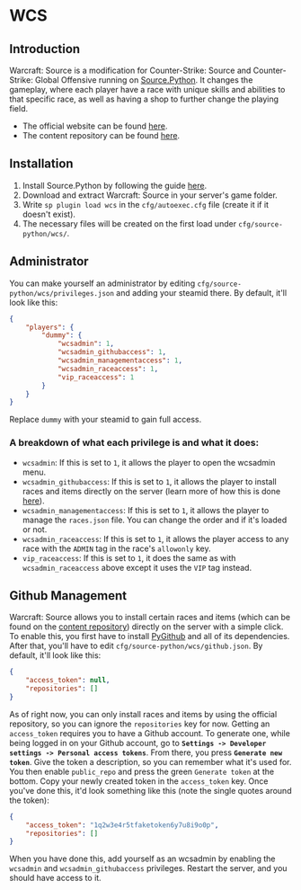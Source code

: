 # WCS

## Introduction
Warcraft: Source is a modification for Counter-Strike: Source and Counter-Strike: Global Offensive running on [Source.Python](https://github.com/Source-Python-Dev-Team/Source.Python). It changes the gameplay, where each player have a race with unique skills and abilities to that specific race, as well as having a shop to further change the playing field.

* The official website can be found [here](http://warcraft-source.com/board/).
* The content repository can be found [here](https://github.com/ThaPwned/WCS-Contents).


## Installation
1. Install Source.Python by following the guide [here](http://wiki.sourcepython.com/general/installation.html).
2. Download and extract Warcraft: Source in your server's game folder.
3. Write `sp plugin load wcs` in the `cfg/autoexec.cfg` file (create it if it doesn't exist).
4. The necessary files will be created on the first load under `cfg/source-python/wcs/`.


## Administrator
You can make yourself an administrator by editing `cfg/source-python/wcs/privileges.json` and adding your steamid there. By default, it'll look like this:
```json
{
    "players": {
        "dummy": {
            "wcsadmin": 1,
            "wcsadmin_githubaccess": 1,
            "wcsadmin_managementaccess": 1,
            "wcsadmin_raceaccess": 1,
            "vip_raceaccess": 1
        }
    }
}
```
Replace `dummy` with your steamid to gain full access.

### A breakdown of what each privilege is and what it does:
* `wcsadmin`: If this is set to `1`, it allows the player to open the wcsadmin menu.
* `wcsadmin_githubaccess`: If this is set to `1`, it allows the player to install races and items directly on the server (learn more of how this is done [here](#github-management)).
* `wcsadmin_managementaccess`: If this is set to `1`, it allows the player to manage the `races.json` file. You can change the order and if it's loaded or not.
* `wcsadmin_raceaccess`: If this is set to `1`, it allows the player access to any race with the `ADMIN` tag in the race's `allowonly` key.
* `vip_raceaccess`: If this is set to `1`, it does the same as with `wcsadmin_raceaccess` above except it uses the `VIP` tag instead.


## Github Management
Warcraft: Source allows you to install certain races and items (which can be found on the [content repository](https://github.com/ThaPwned/WCS-Contents)) directly on the server with a simple click. To enable this, you first have to install [PyGithub](https://github.com/PyGithub/PyGithub) and all of its dependencies. After that, you'll have to edit `cfg/source-python/wcs/github.json`. By default, it'll look like this:
```json
{
    "access_token": null,
    "repositories": []
}
```
As of right now, you can only install races and items by using the official repository, so you can ignore the `repositories` key for now. Getting an `access_token` requires you to have a Github account. To generate one, while being logged in on your Github account, go to **`Settings -> Developer settings -> Personal access tokens`**. From there, you press **`Generate new token`**. Give the token a description, so you can remember what it's used for. You then enable `public_repo` and press the green `Generate token` at the bottom. Copy your newly created token in the `access_token` key. Once you've done this, it'd look something like this (note the single quotes around the token):
```json
{
    "access_token": "1q2w3e4r5tfaketoken6y7u8i9o0p",
    "repositories": []
}
```
When you have done this, add yourself as an wcsadmin by enabling the `wcsadmin` and `wcsadmin_githubaccess` privileges. Restart the server, and you should have access to it.
